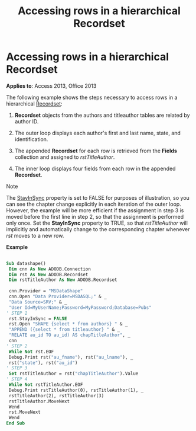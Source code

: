 ﻿---
title: Accessing rows in a hierarchical Recordset
TOCTitle: Accessing rows in a hierarchical Recordset
ms:assetid: db59b152-b780-539c-17ef-462e8adfb26e
ms:mtpsurl: https://msdn.microsoft.com/library/JJ250106(v=office.15)
ms:contentKeyID: 48548104
ms.date: 10/17/2018
mtps_version: v=office.15
---

# Accessing rows in a hierarchical Recordset

**Applies to**: Access 2013, Office 2013

The following example shows the steps necessary to access rows in a hierarchical [Recordset](recordset-object-ado.md):

1. **Recordset** objects from the authors and titleauthor tables are related by author ID.

2. The outer loop displays each author's first and last name, state, and identification.

3. The appended **Recordset** for each row is retrieved from the **Fields** collection and assigned to *rstTitleAuthor*.

4. The inner loop displays four fields from each row in the appended **Recordset**.

> [!NOTE] 
> The [StayInSync](stayinsync-property-ado.md) property is set to FALSE for purposes of illustration, so you can see the chapter change explicitly in each iteration of the outer loop. However, the example will be more efficient if the assignment in step 3 is moved before the first line in step 2, so that the assignment is performed only once. Set the **StayInSync** property to TRUE, so that *rstTitleAuthor* will implicitly and automatically change to the corresponding chapter whenever *rst* moves to a new row.

**Example**

```vb 
 
Sub datashape() 
 Dim cnn As New ADODB.Connection 
 Dim rst As New ADODB.Recordset 
 Dim rstTitleAuthor As New ADODB.Recordset 
 
 cnn.Provider = "MSDataShape" 
 cnn.Open "Data Provider=MSDASQL;" & _ 
 "Data Source=SRV;" & _ 
 "User Id=MyUserName;Password=MyPassword;Database=Pubs" 
' STEP 1 
 rst.StayInSync = FALSE 
 rst.Open "SHAPE {select * from authors} " & _ 
 "APPEND ({select * from titleauthor} " & _ 
 "RELATE au_id TO au_id) AS chapTitleAuthor", _ 
 cnn 
' STEP 2 
 While Not rst.EOF 
 Debug.Print rst("au_fname"), rst("au_lname"), _ 
 rst("state"), rst("au_id") 
' STEP 3 
 Set rstTitleAuthor = rst("chapTitleAuthor").Value 
' STEP 4 
 While Not rstTitleAuthor.EOF 
 Debug.Print rstTitleAuthor(0), rstTitleAuthor(1), _ 
 rstTitleAuthor(2), rstTitleAuthor(3) 
 rstTitleAuthor.MoveNext 
 Wend 
 rst.MoveNext 
 Wend 
End Sub 
```

